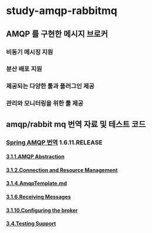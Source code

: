 # study-amqp-rabbitmq

## AMQP 를 구현한 메시지 브로커

### 비동기 메시징 지원

### 분산 배포 지원

### 제공되는 다양한 툴과 플러그인 제공

### 관리와 모니터링을 위한 툴 제공


## amqp/rabbit mq 번역 자료 및 테스트 코드

### [Spring AMQP 번역](https://docs.spring.io/spring-amqp/docs/1.6.11.RELEASE/reference/html/) 1.6.11.RELEASE

#### [3.1.1.AMQP Abstraction](/documents/3.1.1.AMQP-Abstraction.md)

#### [3.1.2.Connection and Resource Management](/documents/3.1.2.Connection-and-Resource-Management.md)

#### [3.1.4.AmqpTemplate.md](/documents/3.1.4.AmqpTemplate.md)

#### [3.1.6.Receiving Messages](/documents/3.1.6.Receiving-messages.md)

#### [3.1.10.Configuring the broker](/documents/3.1.10.Configuring-the-broker.md)

#### [3.4.Testing Support](/documents/3.4.Testing-support.md)
